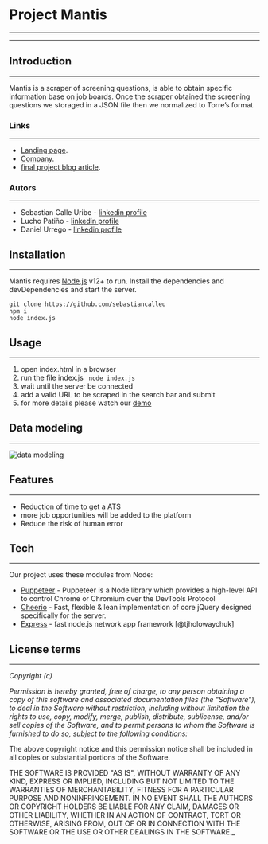 # Project Mantis
---
---

## Introduction
---
Mantis is a scraper of screening questions, is able to obtain specific information base on job boards.
Once the scraper obtained the screening questions we storaged in a JSON file then we normalized to Torre’s format. 

### Links
---
* [Landing page](https://new-landing-page-mantis.vercel.app/).
* [Company](https://torre.co/).
* [final project blog article](https://torre.co/).

### Autors
---
* Sebastian Calle Uribe  -  [linkedin profile](https://www.linkedin.com/in/sebastiancalleu/)
* Lucho Patiño  -  [linkedin profile](https://www.linkedin.com/in/devlucho/)
* Daniel Urrego  -  [linkedin profile](https://www.linkedin.com/in/jdanielue/)

## Installation
---
Mantis requires [Node.js](https://nodejs.org/) v12+ to run.
Install the dependencies and devDependencies and start the server.

```
git clone https://github.com/sebastiancalleu
npm i
node index.js
```

## Usage
---
1. open index.html in a browser
2. run the file index.js ``` node index.js```
3. wait until the server be connected
4. add a valid URL to be scraped in the search bar and submit
5. for more details please watch our [demo](https://youtu.be/u8jezH1_hcw)


## Data modeling
---
![data modeling](https://i.ibb.co/phKZD2B/data.jpg)

## Features
---
- Reduction of time to get a ATS
- more job opportunities will be added to the platform
- Reduce the risk of human error 

## Tech
---
Our project uses these modules from Node:

- [Puppeteer](https://pptr.dev/) - Puppeteer is a Node library which provides a high-level API to control Chrome or Chromium over the DevTools Protocol
- [Cheerio](https://cheerio.js.org/) - Fast, flexible & lean implementation of core jQuery designed specifically for the server.
- [Express](https://expressjs.com/) - fast node.js network app framework [@tjholowaychuk]

## License terms
---
_Copyright (c) <year> <copyright holders>_

_Permission is hereby granted, free of charge, to any person obtaining a copy
of this software and associated documentation files (the "Software"), to deal
in the Software without restriction, including without limitation the rights
to use, copy, modify, merge, publish, distribute, sublicense, and/or sell
copies of the Software, and to permit persons to whom the Software is
furnished to do so, subject to the following conditions:_

The above copyright notice and this permission notice shall be included in all
copies or substantial portions of the Software.

THE SOFTWARE IS PROVIDED "AS IS", WITHOUT WARRANTY OF ANY KIND, EXPRESS OR
IMPLIED, INCLUDING BUT NOT LIMITED TO THE WARRANTIES OF MERCHANTABILITY,
FITNESS FOR A PARTICULAR PURPOSE AND NONINFRINGEMENT. IN NO EVENT SHALL THE
AUTHORS OR COPYRIGHT HOLDERS BE LIABLE FOR ANY CLAIM, DAMAGES OR OTHER
LIABILITY, WHETHER IN AN ACTION OF CONTRACT, TORT OR OTHERWISE, ARISING FROM,
OUT OF OR IN CONNECTION WITH THE SOFTWARE OR THE USE OR OTHER DEALINGS IN THE
SOFTWARE._




